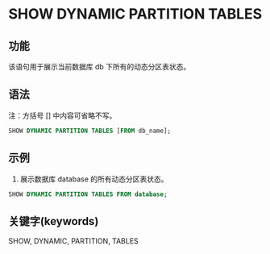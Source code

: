# SHOW DYNAMIC PARTITION TABLES

## 功能

该语句用于展示当前数据库 db 下所有的动态分区表状态。

## 语法

注：方括号 [] 中内容可省略不写。

```sql
SHOW DYNAMIC PARTITION TABLES [FROM db_name];
```

## 示例

1. 展示数据库 database 的所有动态分区表状态。

```sql
SHOW DYNAMIC PARTITION TABLES FROM database;
```

## 关键字(keywords)

SHOW, DYNAMIC, PARTITION, TABLES
